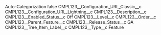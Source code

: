 <?xml version="1.0" encoding="UTF-8"?>
<CustomMetadata xmlns="http://soap.sforce.com/2006/04/metadata" xmlns:xsi="http://www.w3.org/2001/XMLSchema-instance" xmlns:xsd="http://www.w3.org/2001/XMLSchema">
    <label>Auto-Categorization</label>
    <protected>false</protected>
    <values>
        <field>CMPL123__Configuration_URL_Classic__c</field>
        <value xsi:nil="true"/>
    </values>
    <values>
        <field>CMPL123__Configuration_URL_Lightning__c</field>
        <value xsi:nil="true"/>
    </values>
    <values>
        <field>CMPL123__Description__c</field>
        <value xsi:nil="true"/>
    </values>
    <values>
        <field>CMPL123__Enabled_Status__c</field>
        <value xsi:type="xsd:string">Off</value>
    </values>
    <values>
        <field>CMPL123__Level__c</field>
        <value xsi:nil="true"/>
    </values>
    <values>
        <field>CMPL123__Order__c</field>
        <value xsi:nil="true"/>
    </values>
    <values>
        <field>CMPL123__Parent_Feature__c</field>
        <value xsi:nil="true"/>
    </values>
    <values>
        <field>CMPL123__Release_Status__c</field>
        <value xsi:type="xsd:string">GA</value>
    </values>
    <values>
        <field>CMPL123__Tree_Item_Label__c</field>
        <value xsi:nil="true"/>
    </values>
    <values>
        <field>CMPL123__Type__c</field>
        <value xsi:type="xsd:string">Feature</value>
    </values>
</CustomMetadata>
